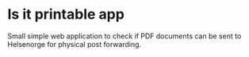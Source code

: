 # Is it printable app

Small simple web application to check if PDF documents can be sent to Helsenorge for physical post forwarding.